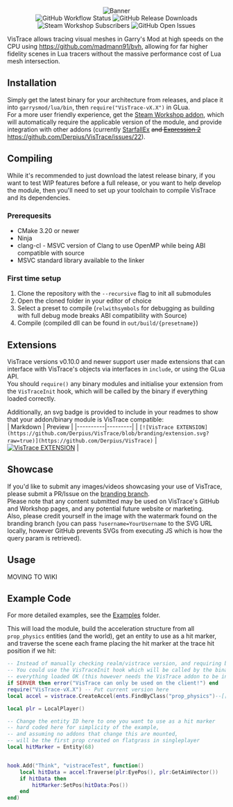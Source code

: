 <p align="center">
	<a href="https://steamcommunity.com/sharedfiles/filedetails/?id=2531198548" style="text-decoration: none;">
		<img alt="Banner" src="https://github.com/Derpius/VisTrace/blob/branding/banner.png?raw=true" />
	</a><br>
	<a href="https://github.com/Derpius/VisTrace/actions/workflows/build.yml" style="text-decoration: none;">
		<img alt="GitHub Workflow Status" src="https://img.shields.io/github/workflow/status/Derpius/VisTrace/CI%20Build?logo=c%2B%2B&style=for-the-badge" />
	</a>
	<a href="https://github.com/Derpius/VisTrace/releases/latest" style="text-decoration: none;">
		<img alt="GitHub Release Downloads" src="https://img.shields.io/github/downloads/Derpius/VisTrace/total?logo=github&style=for-the-badge">
	</a>
	<a href="https://steamcommunity.com/sharedfiles/filedetails/?id=2531198548" style="text-decoration: none;">
		<img alt="Steam Workshop Subscribers" src="https://img.shields.io/steam/subscriptions/2531198548?label=SUBSCRIBERS&logo=steam&style=for-the-badge" />
	</a>
	<a href="https://github.com/Derpius/VisTrace/issues" style="text-decoration: none;">
		<img alt="GitHub Open Issues" src="https://img.shields.io/github/issues/Derpius/VisTrace?style=for-the-badge" />
	</a>
</p>

VisTrace allows tracing visual meshes in Garry's Mod at high speeds on the CPU using https://github.com/madmann91/bvh, allowing for far higher fidelity scenes in Lua tracers without the massive performance cost of Lua mesh intersection.  

## Installation
Simply get the latest binary for your architecture from releases, and place it into `garrysmod/lua/bin`, then `require("VisTrace-vX.X")` in GLua.  
For a more user friendly experience, get the [Steam Workshop addon](https://steamcommunity.com/sharedfiles/filedetails/?id=2531198548), which will automatically require the applicable version of the module, and provide integration with other addons (currently [StarfallEx](https://github.com/thegrb93/StarfallEx) ~~and [Expression 2](https://github.com/wiremod/wire)~~ https://github.com/Derpius/VisTrace/issues/22).  

## Compiling
While it's recommended to just download the latest release binary, if you want to test WIP features before a full release, or you want to help develop the module, then you'll need to set up your toolchain to compile VisTrace and its dependencies.  

### Prerequesits
* CMake 3.20 or newer
* Ninja
* clang-cl - MSVC version of Clang to use OpenMP while being ABI compatible with source
* MSVC standard library available to the linker

### First time setup
1. Clone the repository with the `--recursive` flag to init all submodules
2. Open the cloned folder in your editor of choice
3. Select a preset to compile (`relwithsymbols` for debugging as building with full debug mode breaks ABI compatibility with Source)
4. Compile (compiled dll can be found in `out/build/{presetname}`)

## Extensions
VisTrace versions v0.10.0 and newer support user made extensions that can interface with VisTrace's objects via interfaces in `include`, or using the GLua API.  
You should `require()` any binary modules and initialise your extension from the `VisTraceInit` hook, which will be called by the binary if everything loaded correctly.  

Additionally, an svg badge is provided to include in your readmes to show that your addon/binary module is VisTrace compatible:  
| Markdown | Preview |
|----------|---------|
| `[![VisTrace EXTENSION](https://github.com/Derpius/VisTrace/blob/branding/extension.svg?raw=true)](https://github.com/Derpius/VisTrace)` | [![VisTrace EXTENSION](https://github.com/Derpius/VisTrace/blob/branding/extension.svg?raw=true)](https://github.com/Derpius/VisTrace) |

## Showcase
If you'd like to submit any images/videos showcasing your use of VisTrace, please submit a PR/Issue on the [branding branch](https://github.com/Derpius/VisTrace/tree/branding).  
Please note that any content submitted may be used on VisTrace's GitHub and Workshop pages, and any potential future website or marketing.  
Also, please credit yourself in the image with the watermark found on the branding branch (you can pass `?username=YourUsername` to the SVG URL locally, however GitHub prevents SVGs from executing JS which is how the query param is retrieved).  

## Usage
MOVING TO WIKI

## Example Code
For more detailed examples, see the [Examples](https://github.com/Derpius/VisTrace/tree/master/Examples) folder.  

This will load the module, build the acceleration structure from all `prop_physics` entities (and the world), get an entity to use as a hit marker, and traverse the scene each frame placing the hit marker at the trace hit position if we hit:
```lua
-- Instead of manually checking realm/vistrace version, and requiring by hand
-- You could use the VisTraceInit hook which will be called by the binary if
-- everything loaded OK (this however needs the VisTrace addon to be installed)
if SERVER then error("VisTrace can only be used on the client!") end
require("VisTrace-vX.X") -- Put current version here
local accel = vistrace.CreateAccel(ents.FindByClass("prop_physics")--[[, false]]) -- Pass false here to disable tracing world (useful if you just want to interact with entities)

local plr = LocalPlayer()

-- Change the entity ID here to one you want to use as a hit marker
-- hard coded here for simplicity of the example,
-- and assuming no addons that change this are mounted,
-- will be the first prop created on flatgrass in singleplayer
local hitMarker = Entity(68) 


hook.Add("Think", "vistraceTest", function()
	local hitData = accel:Traverse(plr:EyePos(), plr:GetAimVector())
	if hitData then
		hitMarker:SetPos(hitData:Pos())
	end
end)
```
